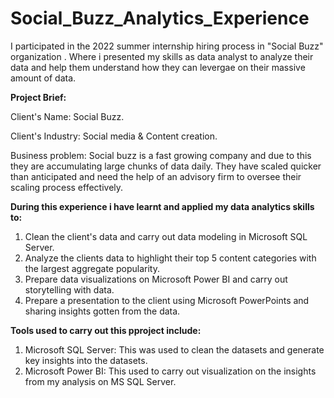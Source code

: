 # Social_Buzz_Analytics_Experience

I participated in the 2022 summer internship hiring process in "Social Buzz" organization . Where i presented my skills as data analyst to analyze their data and help them understand how they can levergae on their massive amount of data.

**Project Brief:**

Client's Name: Social Buzz.

Client's Industry: Social media & Content creation.

Business problem: Social buzz is a fast growing company and due to this they are accumulating large chunks of data daily. They have scaled quicker than anticipated and need the help of an advisory firm to oversee their scaling process effectively.

**During this experience i have learnt and applied my data analytics skills to:**

1. Clean the client's data and carry out data modeling in Microsoft SQL Server.
2.  Analyze the clients data to highlight their top 5 content categories with the largest aggregate popularity.
3.  Prepare data visualizations on Microsoft Power BI and carry out storytelling with data.
4.  Prepare a presentation to the client using Microsoft PowerPoints and sharing insights gotten from the data.


**Tools used to carry out this pproject include:** 
1. Microsoft SQL Server: This was used to clean the datasets and generate key insights into the datasets.
2. Microsoft Power BI: This used to carry out visualization on the insights from my analysis on MS SQL Server.


